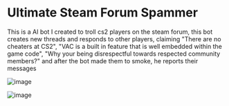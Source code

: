 # Ultimate Steam Forum Spammer
 This is a AI bot I created to troll cs2 players on the steam forum, this bot creates new threads and responds to other players, claiming "There are no cheaters at CS2", "VAC is a built in feature that is well embedded within the game code", "Why your being disrespectful towards respected community members?" and after the bot made them to smoke, he reports their messages

![image](https://github.com/user-attachments/assets/ebf72227-d366-4fdb-80f3-f859bc84bed6)

![image](https://github.com/user-attachments/assets/f350443a-d425-40b1-8df6-889fb1ae0e5d)
